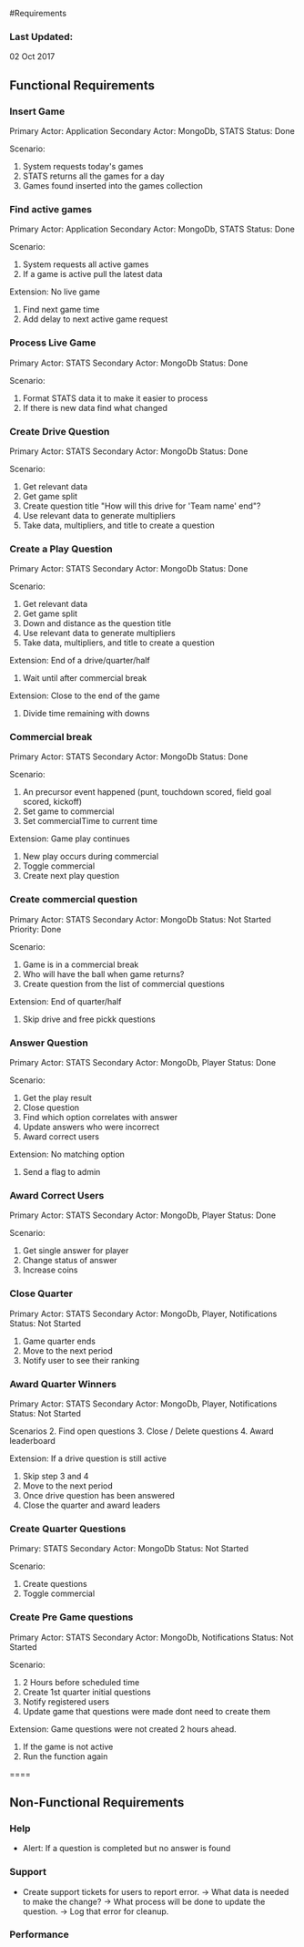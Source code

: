 #Requirements

### Last Updated:
02 Oct 2017

## Functional Requirements

### Insert Game
Primary Actor: Application
Secondary Actor: MongoDb, STATS
Status: Done

Scenario:
1. System requests today's games
2. STATS returns all the games for a day
3. Games found inserted into the games collection

###  Find active games
Primary Actor: Application
Secondary Actor: MongoDb, STATS
Status: Done

Scenario:
1. System requests all active games
2. If a game is active pull the latest data

Extension: No live game
1. Find next game time
2. Add delay to next active game request

### Process Live Game
Primary Actor: STATS
Secondary Actor: MongoDb
Status: Done

Scenario:
1. Format STATS data it to make it easier to process
2. If there is new data find what changed

### Create Drive Question
Primary Actor: STATS
Secondary Actor: MongoDb
Status: Done

Scenario:
1. Get relevant data
2. Get game split
3. Create question title "How will this drive for 'Team name' end"?
4. Use relevant data to generate multipliers
3. Take data, multipliers, and title to create a question

### Create a Play Question
Primary Actor: STATS
Secondary Actor: MongoDb
Status: Done

Scenario:
1. Get relevant data
2. Get game split
3. Down and distance as the question title
4. Use relevant data to generate multipliers
5. Take data, multipliers, and title to create a question

Extension: End of a drive/quarter/half
1. Wait until after commercial break

Extension: Close to the end of the game
1. Divide time remaining with downs

### Commercial break
Primary Actor: STATS
Secondary Actor: MongoDb
Status: Done

Scenario:
1. An precursor event happened (punt, touchdown scored, field goal scored, kickoff)
2. Set game to commercial
3. Set commercialTime to current time

Extension: Game play continues
1. New play occurs during commercial
2. Toggle commercial
3. Create next play question

### Create commercial question
Primary Actor: STATS
Secondary Actor: MongoDb
Status: Not Started
Priority: Done

Scenario:
1. Game is in a commercial break
2. Who will have the ball when game returns?
3. Create question from the list of commercial questions

Extension: End of quarter/half
1. Skip drive and free pickk questions

### Answer Question
Primary Actor: STATS
Secondary Actor: MongoDb, Player
Status: Done

Scenario:
1. Get the play result
2. Close question
3. Find which option correlates with answer
4. Update answers who were incorrect
5. Award correct users

Extension: No matching option
1. Send a flag to admin

### Award Correct Users
Primary Actor: STATS
Secondary Actor: MongoDb, Player
Status: Done

Scenario:
1. Get single answer for player
2. Change status of answer
3. Increase coins

### Close Quarter
Primary Actor: STATS
Secondary Actor: MongoDb, Player, Notifications
Status: Not Started

1. Game quarter ends
2. Move to the next period
3. Notify user to see their ranking

### Award Quarter Winners
Primary Actor: STATS
Secondary Actor: MongoDb, Player, Notifications
Status: Not Started

Scenarios
2. Find open questions
3. Close / Delete questions
4. Award leaderboard

Extension: If a drive question is still active
1. Skip step 3 and 4
2. Move to the next period
3. Once drive question has been answered
4. Close the quarter and award leaders

### Create Quarter Questions
Primary: STATS
Secondary Actor: MongoDb
Status: Not Started

Scenario:
1. Create questions
2. Toggle commercial

### Create Pre Game questions
Primary Actor: STATS
Secondary Actor: MongoDb, Notifications
Status: Not Started

Scenario:
1. 2 Hours before scheduled time
2. Create 1st quarter initial questions
3. Notify registered users
4. Update game that questions were made dont need to create them

Extension: Game questions were not created 2 hours ahead.
1. If the game is not active
2. Run the function again

====

## Non-Functional Requirements

### Help
- Alert: If a question is completed but no answer is found

### Support
- Create support tickets for users to report error.
-> What data is needed to make the change?
-> What process will be done to update the question.
-> Log that error for cleanup.

### Performance
